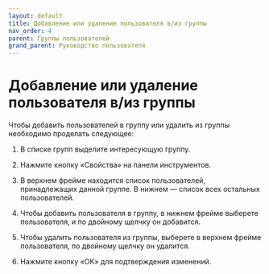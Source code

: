 ```yaml
---
layout: default
title: Добавление или удаление пользователя в/из группы
nav_order: 4
parent: Группы пользователей
grand_parent: Руководство пользователя
---
```

# Добавление или удаление пользователя в/из группы

Чтобы добавить пользователей в группу или удалить из группы необходимо проделать следующее:

1. В списке групп выделите интересующую группу.

2. Нажмите кнопку «Свойства» на панели инструментов.

3. В верхнем фрейме находится список пользователей, принадлежащих данной группе. В нижнем — список всех остальных пользователей.

4. Чтобы добавить пользователя в группу, в нижнем фрейме выберете пользователя, и по двойному щелчку он добавится.

5. Чтобы удалить пользователя из группы, выберете в верхнем фрейме пользователя, по двойному щелчку он удалится.

6. Нажмите кнопку «OK» для подтверждения изменений.